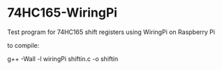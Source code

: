 # 74HC165-WiringPi
Test program for 74HC165 shift registers using WiringPi on Raspberry Pi

to compile: 

g++ -Wall -l wiringPi shiftin.c -o shiftin
